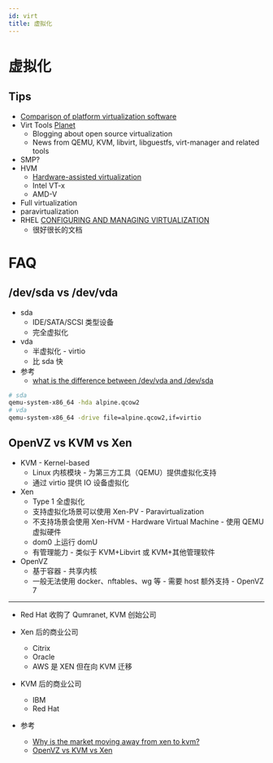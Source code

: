 ```yaml
---
id: virt
title: 虚拟化
---
```


# 虚拟化

## Tips
* [Comparison of platform virtualization software](https://en.wikipedia.org/wiki/Comparison_of_platform_virtualization_software)
* Virt Tools [Planet](https://planet.virt-tools.org/)
  * Blogging about open source virtualization
  * News from QEMU, KVM, libvirt, libguestfs, virt-manager and related tools
* SMP?
* HVM
  * [Hardware-assisted virtualization](https://en.wikipedia.org/wiki/Hardware-assisted_virtualization)
  * Intel VT-x
  * AMD-V
* Full virtualization
* paravirtualization
* RHEL [CONFIGURING AND MANAGING VIRTUALIZATION](https://access.redhat.com/documentation/en-us/red_hat_enterprise_linux/8/html/configuring_and_managing_virtualization/index)
  * 很好很长的文档

# FAQ
## /dev/sda vs /dev/vda
* sda
  * IDE/SATA/SCSI 类型设备
  * 完全虚拟化
* vda
  * 半虚拟化 - virtio
  * 比 sda 快
* 参考
  * [what is the difference between /dev/vda and /dev/sda](https://serverfault.com/a/803391/190601)

```bash
# sda
qemu-system-x86_64 -hda alpine.qcow2
# vda
qemu-system-x86_64 -drive file=alpine.qcow2,if=virtio
```

## OpenVZ vs KVM vs Xen
* KVM - Kernel-based
  * Linux 内核模块 - 为第三方工具（QEMU）提供虚拟化支持
  * 通过 virtio 提供 IO 设备虚拟化
* Xen
  * Type 1 全虚拟化
  * 支持虚拟化场景可以使用 Xen-PV - Paravirtualization
  * 不支持场景会使用 Xen-HVM - Hardware Virtual Machine - 使用 QEMU 虚拟硬件
  * dom0 上运行 domU
  * 有管理能力 - 类似于 KVM+Libvirt 或 KVM+其他管理软件
* OpenVZ
  * 基于容器 - 共享内核
  * 一般无法使用 docker、nftables、wg 等 - 需要 host 额外支持 - OpenVZ 7

---

* Red Hat 收购了 Qumranet, KVM 创始公司
* Xen 后的商业公司
  * Citrix
  * Oracle
  * AWS 是 XEN 但在向 KVM 迁移
* KVM 后的商业公司
  * IBM
  * Red Hat

* 参考
  * [Why is the market moving away from xen to kvm?](https://www.reddit.com/r/sysadmin/comments/7cjpe8)
  * [OpenVZ vs KVM vs Xen](https://www.booleanworld.com/openvz-vs-kvm-vs-xen-virtualization-technologies-explained/)
